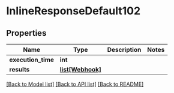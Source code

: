 # InlineResponseDefault102

## Properties
Name | Type | Description | Notes
------------ | ------------- | ------------- | -------------
**execution_time** | **int** |  | 
**results** | [**list[Webhook]**](Webhook.md) |  | 

[[Back to Model list]](../README.md#documentation-for-models) [[Back to API list]](../README.md#documentation-for-api-endpoints) [[Back to README]](../README.md)

